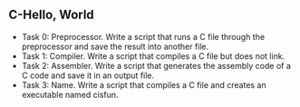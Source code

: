 ## C-Hello, World

- Task 0: Preprocessor. Write a script that runs a C file through the preprocessor and save the result into another file.
- Task 1: Compiler. Write a script that compiles a C file but does not link.
- Task 2: Assembler. Write a script that generates the assembly code of a C code and save it in an output file.
- Task 3: Name. Write a script that compiles a C file and creates an executable named cisfun.
